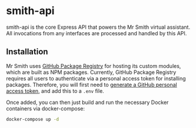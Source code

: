 # smith-api

smith-api is the core Express API that powers the Mr Smith virtual assistant. All invocations from any interfaces are processed and handled by this API.

## Installation

Mr Smith uses [GitHub Package Registry](https://github.com/features/package-registry) for hosting its custom modules, which are built as NPM packages.
Currently, GitHub Package Registry requires all users to authenticate via a personal access token for installing packages.
Therefore, you will first need to [generate a GitHub personal access token](https://help.github.com/en/articles/creating-a-personal-access-token-for-the-command-line), and add this to a `.env` file.

Once added, you can then just build and run the necessary Docker containers via docker-compose:

```bash
docker-compose up -d
```